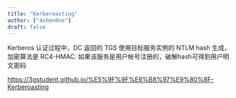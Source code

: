 ```yaml
---
title: "Kerberoasting"
author: ["4shen0ne"]
draft: false
---
```


Kerberos 认证过程中，DC 返回的 TGS 使用目标服务实例的 NTLM hash 生成，加密算法是
RC4-HMAC. 如果该服务是用户帐号注册的，破解hash可得到用户明文密码

<https://3gstudent.github.io/%E5%9F%9F%E6%B8%97%E9%80%8F-Kerberoasting>
